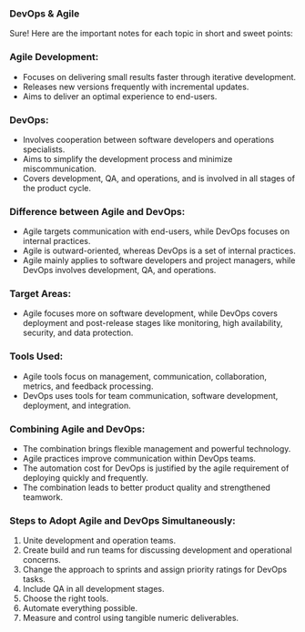 ### DevOps & Agile 
Sure! Here are the important notes for each topic in short and sweet points:

### Agile Development:
- Focuses on delivering small results faster through iterative development.
- Releases new versions frequently with incremental updates.
- Aims to deliver an optimal experience to end-users.

### DevOps:
- Involves cooperation between software developers and operations specialists.
- Aims to simplify the development process and minimize miscommunication.
- Covers development, QA, and operations, and is involved in all stages of the product cycle.

### Difference between Agile and DevOps:
- Agile targets communication with end-users, while DevOps focuses on internal practices.
- Agile is outward-oriented, whereas DevOps is a set of internal practices.
- Agile mainly applies to software developers and project managers, while DevOps involves development, QA, and operations.

### Target Areas:
- Agile focuses more on software development, while DevOps covers deployment and post-release stages like monitoring, high availability, security, and data protection.

### Tools Used:
- Agile tools focus on management, communication, collaboration, metrics, and feedback processing.
- DevOps uses tools for team communication, software development, deployment, and integration.

### Combining Agile and DevOps:
- The combination brings flexible management and powerful technology.
- Agile practices improve communication within DevOps teams.
- The automation cost for DevOps is justified by the agile requirement of deploying quickly and frequently.
- The combination leads to better product quality and strengthened teamwork.

### Steps to Adopt Agile and DevOps Simultaneously:
1. Unite development and operation teams.
2. Create build and run teams for discussing development and operational concerns.
3. Change the approach to sprints and assign priority ratings for DevOps tasks.
4. Include QA in all development stages.
5. Choose the right tools.
6. Automate everything possible.
7. Measure and control using tangible numeric deliverables.
